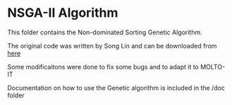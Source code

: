 # NSGA-II Algorithm
This folder contains the Non-dominated Sorting Genetic Algorithm.

The original code was written by Song Lin and can be downloaded from [here](https://es.mathworks.com/matlabcentral/fileexchange/31166-ngpm-a-nsga-ii-program-in-matlab-v1-4)

Some modificaitons were done to fix some bugs and to adapt it to MOLTO-IT

Documentation on how to use the Genetic algorithm is included in the /doc folder




